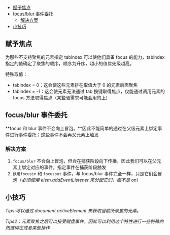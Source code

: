 <!-- START doctoc generated TOC please keep comment here to allow auto update -->
<!-- DON'T EDIT THIS SECTION, INSTEAD RE-RUN doctoc TO UPDATE -->

- [赋予焦点](#%E8%B5%8B%E4%BA%88%E7%84%A6%E7%82%B9)
- [focus/blur 事件委托](#focusblur-%E4%BA%8B%E4%BB%B6%E5%A7%94%E6%89%98)
  - [解决方案](#%E8%A7%A3%E5%86%B3%E6%96%B9%E6%A1%88)
- [小技巧](#%E5%B0%8F%E6%8A%80%E5%B7%A7)

<!-- END doctoc generated TOC please keep comment here to allow auto update -->

## 赋予焦点

为那些不支持聚焦的元素指定 tabindex 可以使他们具备 focus 的能力，tabindex 指定的值确定了聚焦的顺序，顺序为升序，越小的值优先级越高。

特殊取值：

- tabindex = 0：这会使这些元素排在取值大于 0 的元素后面聚焦
- tabindex = -1：这会使元素无法通过 tab 按键取得焦点，仅能通过调用元素的 focus 方法取得焦点（某些骚需求可能会用的上）

## focus/blur 事件委托

**focus 和 blur 事件不会向上冒泡。**因此不能简单的通过在父级元素上绑定事件进行事件委托；这些事件不会再父元素上触发

### 解决方案

1. `focus/blur` 不会向上冒泡，但会在捕获阶段向下传播，因此我们可以在父元素上绑定对应的事件，指定事件在捕获阶段触发
2. `换用focusin` 和 `focusout` 事件，与 focus/blur 事件完全一样，只是它们会冒泡（_必须使用 elem.addEventListener 来分配它们，而不是 on<event>_）

## 小技巧

_Tips:可以通过 document.activeElement 来获取当前所聚焦的元素。_

_Tips2：元素聚焦之后可以接受键盘事件，因此可以利用这个特性进行一些特殊的热键绑定或者某些操作_
